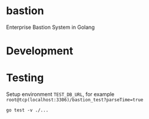 # bastion

Enterprise Bastion System in Golang

# Development

# Testing

Setup environment `TEST_DB_URL`, for example `root@tcp(localhost:3306)/bastion_test?parseTime=true`

```shell
go test -v ./...
```

